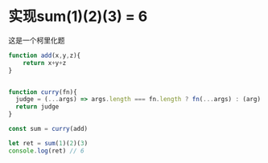 # 实现sum\(1\)\(2\)\(3\) = 6

这是一个柯里化题

```javascript
function add(x,y,z){
	return x+y+z
}


function curry(fn){
  judge = (...args) => args.length === fn.length ? fn(...args) : (arg) => judge(...args, arg)
  return judge
}

const sum = curry(add)

let ret = sum(1)(2)(3)
console.log(ret) // 6
```


